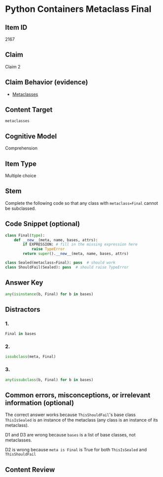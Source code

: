 # Python Containers Metaclass Final

## Item ID
2167

## Claim
Claim 2

## Claim Behavior (evidence)

* [Metaclasses](https://docs.python.org/3/reference/datamodel.html#metaclasses)

## Content Target
`metaclasses`

## Cognitive Model 

Comprehension

## Item Type
Multiple choice

## Stem

Complete the following code so that any class with `metaclass=Final` cannot be subclassed.

## Code Snippet (optional)
```python
class Final(type):
    def __new__(meta, name, bases, attrs):
        if EXPRESSION: # fill in the missing expression here
            raise TypeError
        return super().__new__(meta, name, bases, attrs)

class Sealed(metaclass=Final): pass  # should work
class ShouldFail(Sealed): pass  # should raise TypeError
```

## Answer Key
```python
any(isinstance(b, Final) for b in bases)
```

## Distractors 
### 1.
```python
Final in bases
```

### 2.
```python
issubclass(meta, Final)
```

### 3.
```python
any(issubclass(b, Final) for b in bases)
```

## Common errors, misconceptions, or irrelevant information (optional)

The correct answer works because `ThisShouldFail`'s base class `ThisIsSealed` is an instance of the metaclass (any class is an instance of its metaclass).

D1 and D3 are wrong because `bases` is a list of base classes, not metaclasses.

D2 is wrong because `meta is Final` is True for both `ThisIsSealed` and `ThisShouldFail`


## Content Review
